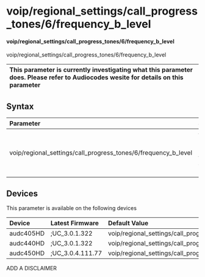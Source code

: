 ﻿---
description: voip/regional_settings/call_progress_tones/6/frequency_b_level
search: false
---

# voip/regional_settings/call_progress_tones/6/frequency_b_level

#### voip/regional_settings/call_progress_tones/6/frequency_b_level

voip/regional_settings/call_progress_tones/6/frequency_b_level


| This parameter is currently investigating what this parameter does. Please refer to Audiocodes wesite for details on this parameter | 
| :--- |

## Syntax
| Parameter | Syntax |
| :--- | :--- |
|voip/regional_settings/call_progress_tones/6/frequency_b_level | {% raw %} undefined {% endraw %}|

## Devices
This parameter is available on the following devices

| Device | Latest Firmware | Default Value |
|:---|:---|:---|
| audc405HD | ;UC_3.0.1.322 | voip/regional_settings/call_progress_tones/6/frequency_b_level=19 
| audc440HD | ;UC_3.0.1.322 | voip/regional_settings/call_progress_tones/6/frequency_b_level=19 
| audc450HD | ;UC_3.0.4.111.77 | voip/regional_settings/call_progress_tones/6/frequency_b_level=19 

ADD A DISCLAIMER

